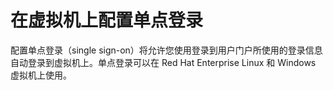 # 在虚拟机上配置单点登录

配置单点登录（single sign-on）将允许您使用登录到用户门户所使用的登录信息自动登录到虚拟机上。单点登录可以在 Red Hat Enterprise Linux 和 Windows 虚拟机上使用。
